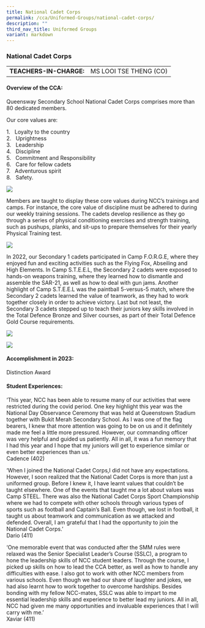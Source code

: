 ```yaml
---
title: National Cadet Corps
permalink: /cca/Uniformed-Groups/national-cadet-corps/
description: ""
third_nav_title: Uniformed Groups
variant: markdown
---
```

### National Cadet Corps

|  	|  	|
|---	|---	|
| **TEACHERS-IN-CHARGE:** 	| MS LOOI TSE THENG (CO)



#### Overview of the CCA:

Queensway Secondary School National Cadet Corps comprises more than 80 dedicated members.

Our core values are:

1\. &nbsp; Loyalty to the country<br>
2\. &nbsp; Uprightness<br>
3\. &nbsp; Leadership<br>
4\. &nbsp; Discipline<br>
5\. &nbsp; Commitment and Responsibility<br>
6\. &nbsp; Care for fellow cadets<br>
7\. &nbsp; Adventurous spirit<br>
8\. &nbsp; Safety.


<img src="https://drive.google.com/uc?export=view&amp;id=12zebs--DB3kKOX1BNFYe_iQKDLoR9vLM">

Members are taught to display these core values during NCC’s trainings and camps. For instance, the core value of discipline must be adhered to during our weekly training sessions. The cadets develop resilience as they go through a series of physical conditioning exercises and strength training, such as pushups, planks, and sit-ups to prepare themselves for their yearly Physical Training test.

<img src="https://drive.google.com/uc?export=view&amp;id=1kwvmun96q6VomMj_VLNR7y_lZXYE2Dtm">


In 2022, our Secondary 1 cadets participated in Camp F.O.R.G.E, where they enjoyed fun and exciting activities such as the Flying Fox, Abseiling and High Elements. In Camp S.T.E.E.L, the Secondary 2 cadets were exposed to hands-on weapons training, where they learned how to dismantle and assemble the SAR-21, as well as how to deal with gun jams. Another highlight of Camp S.T.E.E.L was the paintball 5-versus-5 match, where the Secondary 2 cadets learned the value of teamwork, as they had to work together closely in order to achieve victory. Last but not least, the Secondary 3 cadets stepped up to teach their juniors key skills involved in the Total Defence Bronze and Silver courses, as part of their Total Defence Gold Course requirements.

<img src="https://drive.google.com/uc?export=view&amp;id=1pPITsgtzwBm0bxwaTGtm7RyULwz5q6kp"><br>

<img src="https://drive.google.com/uc?export=view&amp;id=1I4QLfevB7JLk439Kg4vlCeTFR5n7JYV4">



#### Accomplishment in 2023:

Distinction Award



#### Student Experiences:&nbsp;
‘This year, NCC has been able to resume many of our activities that were restricted during the covid period. One key highlight this year was the National Day Observance Ceremony that was held at Queenstown Stadium together with Bukit Merah Secondary School. As I was one of the flag bearers, I knew that more attention was going to be on us and it definitely made me feel a little more pressured. However, our commanding officer was very helpful and guided us patiently. All in all, it was a fun memory that I had this year and I hope that my juniors will get to experience similar or even better experiences than us.’<br>Cadence (402)

‘When I joined the National Cadet Corps,I did not have any expectations. However, I soon realized that the National Cadet Corps is more than just a uniformed group. Before I knew it, I have learnt values that couldn’t be taught elsewhere. One of the events that taught me a lot about values was Camp STEEL. There was also the National Cadet Corps Sport Championship where we had to compete with other schools through various types of sports such as football and Captain’s Ball. Even though, we lost in football, it taught us about teamwork and communication as we attacked and defended. Overall, I am grateful that I had the opportunity to join the National Cadet Corps.’<br>Dario (411)

‘One memorable event that was conducted after the SMM rules were relaxed was the Senior Specialist Leader’s Course (SSLC), a program to hone the leadership skills of NCC student leaders. Through the course, I picked up skills on how to lead the CCA better, as well as how to handle any difficulties with ease. I also got to work with other NCC members from various schools. Even though we had our share of laughter and jokes, we had also learnt how to work together to overcome hardships. Besides bonding with my fellow NCC-mates, SSLC was able to impart to me essential leadership skills and experience to better lead my juniors. All in all, NCC had given me many opportunities and invaluable experiences that I will carry with me.’<br>Xaviar (411)